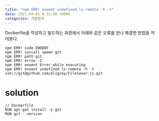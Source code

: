 ```yaml
---
title: "npm ERR! enoent undefined ls-remote -h -t"
date: 2021-04-01 9:31:00 +0900
categories: 개발환경
---
```


Dockerfile을 작성하고 빌드하는 과정에서 아래와 같은 오류를 만나 해결한 방법을 적어본다.

```
npm ERR! code ENOENT
npm ERR! syscall spawn git
npm ERR! path git
npm ERR! errno -2
npm ERR! enoent Error while executing
npm ERR! enoent undefined ls-remote -h -t ssh://git@github.com/eligrey/FileSaver.js.git
```

# solution

```
// Dockerfile
RUN apt-get install -y git
RUN git --version
```
